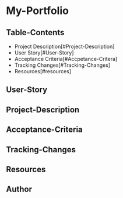 # My-Portfolio

## Table-Contents
- Project Description[#Project-Description]
- User Story[#User-Story]
- Acceptance Criteria[#Accpetance-Critera]
- Tracking Changes[#Tracking-Changes]
- Resources[#resources]

## User-Story

## Project-Description

## Acceptance-Criteria

## Tracking-Changes

## Resources

## Author